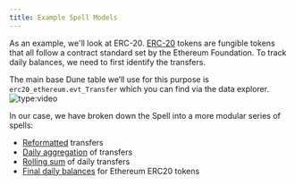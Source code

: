 ```yaml
---
title: Example Spell Models
---
```


As an example, we'll look at ERC-20. [ERC-20](https://ethereum.org/en/developers/docs/standards/tokens/erc-20) tokens are fungible tokens that all follow a contract standard set by the Ethereum Foundation. To track daily balances, we need to first identify the transfers.

The main base Dune table we’ll use for this purpose is `erc20_ethereum.evt_Transfer` which you can find via the data explorer.
![type:video](https://www.loom.com/embed/198148674ded4f5e944f65452852482b)

In our case, we have broken down the Spell into a more modular series of spells:

- [Reformatted](reformatted.md) transfers
- [Daily aggregation](daily-aggregation.md) of transfers
- [Rolling sum](rolling-sum.md) of daily transfers
- [Final daily balances](final-day-balance.md) for Ethereum ERC20 tokens
